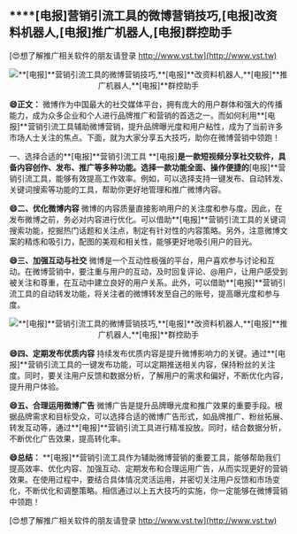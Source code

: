 ## ****[电报]**营销引流工具的微博营销技巧,**[电报]**改资料机器人,**[电报]**推广机器人,**[电报]**群控助手**

[😍想了解推广相关软件的朋友请登录 http://www.vst.tw](http://www.vst.tw)

 <center><img src="https://vst.tw/MP4/tuiguang/png/5.png" alt="**[电报]**营销引流工具的微博营销技巧,**[电报]**改资料机器人,**[电报]**推广机器人,**[电报]**群控助手"></center>

**😄正文：**
微博作为中国最大的社交媒体平台，拥有庞大的用户群体和强大的传播能力，成为众多企业和个人进行品牌推广和营销的首选之一。而如何利用**[电报]**营销引流工具辅助微博营销，提升品牌曝光度和用户粘性，成为了当前许多市场人士关注的焦点。下面，就为大家分享五大技巧，助你在微博营销中领跑！

一、选择合适的**[电报]**营销引流工具
**[电报]**是一款短视频分享社交软件，具备内容创作、发布、推广等多种功能。选择一款功能全面、操作便捷的**[电报]**营销引流工具，能够有效提高工作效率。例如，可以选择支持一键发布、自动转发、关键词搜索等功能的工具，帮助你更好地管理和推广微博内容。

**😄二、优化微博内容**
微博的内容质量直接影响用户的关注度和参与度。因此，在发布微博之前，务必对内容进行优化。可以借助**[电报]**营销引流工具的关键词搜索功能，挖掘热门话题和关注点，制定有针对性的内容策略。另外，注意微博文案的精炼和吸引力，配图的美观和相关性，能够更好地吸引用户的目光。

**😄三、加强互动与社交**
微博是一个互动性极强的平台，用户喜欢参与讨论和互动。在微博营销中，要注重与用户的互动，及时回复评论、@用户，让用户感受到被关注和尊重，在互动中建立良好的用户关系。此外，可以借助**[电报]**营销引流工具的自动转发功能，将关注者的微博转发至自己的账号，提高曝光度和参与度。

 <center><img src="https://vst.tw/MP4/tuiguang/png/4.png" alt="**[电报]**营销引流工具的微博营销技巧,**[电报]**改资料机器人,**[电报]**推广机器人,**[电报]**群控助手"></center>

**😄四、定期发布优质内容**
持续发布优质内容是提升微博影响力的关键。通过**[电报]**营销引流工具的一键发布功能，可以定期推送相关内容，保持粉丝的关注度。同时，要关注用户反馈和数据分析，了解用户的需求和偏好，不断优化内容，提升用户体验。

**😄五、合理运用微博广告**
微博广告是提升品牌曝光度和推广效果的重要手段。根据品牌需求和目标受众，可以选择合适的微博广告形式，如品牌推广、粉丝拓展、转发互动等，通过**[电报]**营销引流工具进行精准投放。同时，结合数据分析，不断优化广告效果，提高转化率。

**😄总结：**
**[电报]**营销引流工具作为辅助微博营销的重要工具，能够帮助我们提高效率、优化内容、加强互动、定期发布和合理运用广告，从而实现更好的营销效果。在使用过程中，要结合具体情况灵活运用，并密切关注用户反馈和市场变化，不断优化和调整策略。相信通过以上五大技巧的实施，你一定能够在微博营销中领跑！

[😍想了解推广相关软件的朋友请登录 http://www.vst.tw](http://www.vst.tw)



